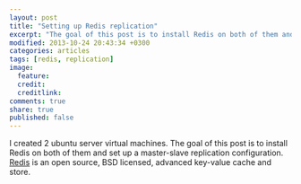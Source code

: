 ```yaml
---
layout: post
title: "Setting up Redis replication"
excerpt: "The goal of this post is to install Redis on both of them and set up a master-slave replication configuration"
modified: 2013-10-24 20:43:34 +0300
categories: articles
tags: [redis, replication]
image:
  feature: 
  credit: 
  creditlink: 
comments: true
share: true
published: false
---
```


I created 2 ubuntu server virtual machines. The goal of this post is to install Redis on both of them and set up a master-slave replication configuration. [Redis](http://redis.io/ "Redis homepage") is an open source, BSD licensed, advanced key-value cache and store.